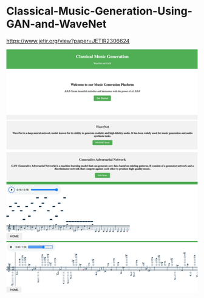 # Classical-Music-Generation-Using-GAN-and-WaveNet

https://www.jetir.org/view?paper=JETIR2306624

<img width="604" alt="Image 1" src="https://github.com/Shashank-K-V/Classical-Music-Generation-Using-GAN-and-WaveNet/blob/main/Images/img_1.png">

<img width="604" alt="Image 2" src="https://github.com/Shashank-K-V/Classical-Music-Generation-Using-GAN-and-WaveNet/blob/main/Images/img_2.png">

<img width="604" alt="Image 3" src="https://github.com/Shashank-K-V/Classical-Music-Generation-Using-GAN-and-WaveNet/blob/main/Images/img_3.png">

<img width="604" alt="Image 4" src="https://github.com/Shashank-K-V/Classical-Music-Generation-Using-GAN-and-WaveNet/blob/main/Images/img_4.png">
